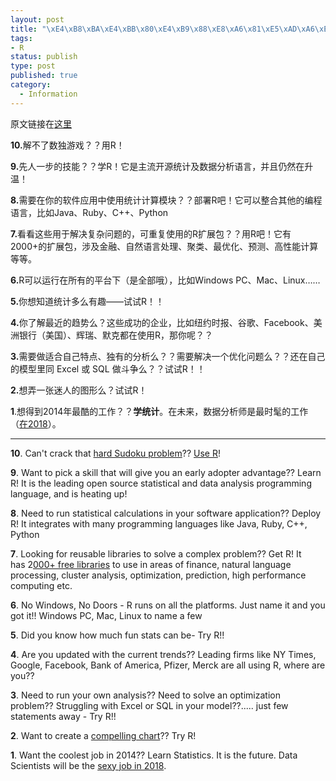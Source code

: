 ```yaml
--- 
layout: post
title: "\xE4\xB8\xBA\xE4\xBB\x80\xE4\xB9\x88\xE8\xA6\x81\xE5\xAD\xA6\xE4\xB9\xA0R\xE7\x9A\x84\xE5\x8D\x81\xE5\xA4\xA7\xE7\x90\x86\xE7\x94\xB1"
tags: 
- R
status: publish
type: post
published: true
category:
  - Information
---
```

原文链接在<a href="http://www.rcasts.com/2011/05/10-reasons-why-you-should-learn-r.html" target="_blank">这里</a>

<strong>10.</strong>解不了数独游戏？？用R！

<strong>9.</strong>先人一步的技能？？学R！它是主流开源统计及数据分析语言，并且仍然在升温！

<strong>8.</strong>需要在你的软件应用中使用统计计算模块？？部署R吧！它可以整合其他的编程语言，比如Java、Ruby、C++、Python

<strong>7.</strong>看看这些用于解决复杂问题的，可重复使用的R扩展包？？用R吧！它有2000+的扩展包，涉及金融、自然语言处理、聚类、最优化、预测、高性能计算等等。

<strong>6.</strong>R可以运行在所有的平台下（是全部哦），比如Windows PC、Mac、Linux……

<strong>5.</strong>你想知道统计多么有趣——试试R！！

<strong>4.</strong>你了解最近的趋势么？这些成功的企业，比如纽约时报、谷歌、Facebook、美洲银行（美国）、辉瑞、默克都在使用R，那你呢？？

<strong>3.</strong>需要做适合自己特点、独有的分析么？？需要解决一个优化问题么？？还在自己的模型里同 Excel 或 SQL 做斗争么？？试试R！！

<strong>2.</strong>想弄一张迷人的图形么？试试R！

<strong>1</strong>.想得到2014年最酷的工作？？<strong>学统计</strong>。在未来，数据分析师是最时髦的工作（<a href="http://www.rcasts.com/2011/03/why-learn-r.html" target="_blank">在2018</a>）。

********

<strong>10</strong>. Can't crack that <a href="http://www.usatoday.com/news/offbeat/2006-11-06-sudoku_x.htm" target="_blank">hard Sudoku problem</a>?? <a href="https://gist.github.com/982555" target="_blank">Use R</a>!

<strong>9</strong>. Want to pick a skill that will give you an early adopter advantage?? Learn R! It is the leading open source statistical and data analysis programming language, and is heating up!

<strong>8</strong>. Need to run statistical calculations in your software application?? Deploy R! It integrates with many programming languages like Java, Ruby, C++, Python

<strong>7</strong>. Looking for reusable libraries to solve a complex problem?? Get R! It has 2<a href="http://cran.r-project.org/web/views/" target="_blank">000+ free libraries</a> to use in areas of finance, natural language processing, cluster analysis, optimization, prediction, high performance computing etc.

<strong>6</strong>. No Windows, No Doors - R runs on all the platforms. Just name it and you got it!! Windows PC, Mac, Linux to name a few

<strong>5</strong>. Did you know how much fun stats can be- Try R!!

<strong>4</strong>. Are you updated with the current trends?? Leading firms like NY Times, Google, Facebook, Bank of America, Pfizer, Merck are all using R, where are you??

<strong>3</strong>. Need to run your own analysis?? Need to solve an optimization problem?? Struggling with Excel or SQL in your model??..... just few statements away - Try R!!

<strong>2</strong>. Want to create a <a href="http://www.facebook.com/notes/facebook-engineering/visualizing-friendships/469716398919" target="_blank">compelling chart</a>?? Try R!

<strong>1</strong>. Want the coolest job in 2014?? Learn Statistics. It is the future. Data Scientists will be the <a href="http://www.rcasts.com/2011/03/why-learn-r.html" target="_blank">sexy job in 2018</a>.

